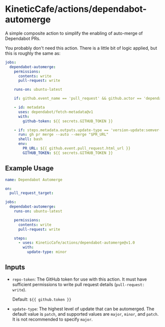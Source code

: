 # KineticCafe/actions/dependabot-automerge

A simple composite action to simplify the enabling of auto-merge of Dependabot
PRs.

You probably don't need this action. There is a little bit of logic applied, but
this is roughly the same as:

```yaml
jobs:
  dependabot-automerge:
    permissions:
      contents: write
      pull-request: write

    runs-on: ubuntu-latest

    if: github.event_name == 'pull_request' && github.actor == 'dependabot[bot]'

    - id: metadata
      uses: dependabot/fetch-metadata@v1
      with:
        github-token: ${{ secrets.GITHUB_TOKEN }}

    - if: steps.metadata.outputs.update-type == 'version-update:semver-patch'
      run: gh pr merge --auto --merge "$PR_URL"
      shell: bash
      env:
        PR_URL: ${{ github.event.pull_request.html_url }}
        GITHUB_TOKEN: ${{ secrets.GITHUB_TOKEN }}
```

## Example Usage

```yaml
name: Dependabot Automerge

on:
  pull_request_target:

jobs:
  dependabot-automerge:
    runs-on: ubuntu-latest

    permissions:
      contents: write
      pull-request: write

    steps:
      - uses: KineticCafe/actions/dependabot-automerge@v1.0
        with:
          update-type: minor
```

## Inputs

- `repo-token`: The GitHub token for use with this action. It must have
  sufficient permissions to write pull request details (`pull-request: write`).

  Default: `${{ github.token }}`

- `update-type`: The highest level of update that can be automerged. The default
  value is `patch`, and supported values are `major`, `minor`, and `patch`. It
  is not recommended to specify `major`.
